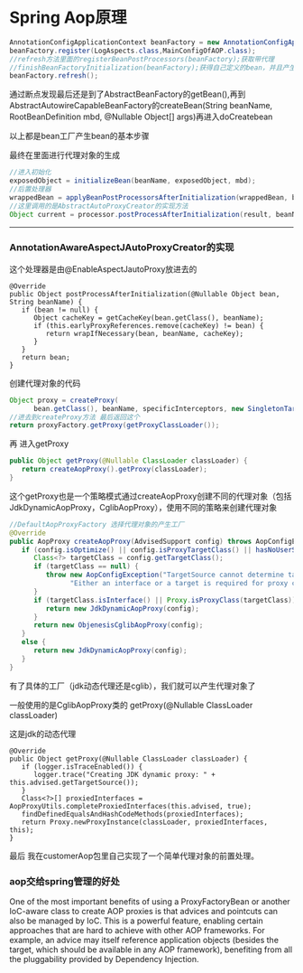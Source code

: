# Spring Aop原理

```java
AnnotationConfigApplicationContext beanFactory = new AnnotationConfigApplicationContext();
beanFactory.register(LogAspects.class,MainConfigOfAOP.class);
//refresh方法里面的registerBeanPostProcessors(beanFactory);获取带代理
//finishBeanFactoryInitialization(beanFactory);获得自己定义的bean，并且产生代理对象
beanFactory.refresh();
```

通过断点发现最后还是到了AbstractBeanFactory的getBean(),再到AbstractAutowireCapableBeanFactory的createBean(String beanName, RootBeanDefinition mbd, @Nullable Object[] args)再进入doCreatebean

以上都是bean工厂产生bean的基本步骤

最终在里面进行代理对象的生成

```java
//进入初始化
exposedObject = initializeBean(beanName, exposedObject, mbd);
//后置处理器
wrappedBean = applyBeanPostProcessorsAfterInitialization(wrappedBean, beanName);
//这里调用的是AbstractAutoProxyCreator的实现方法
Object current = processor.postProcessAfterInitialization(result, beanName);
```

------



### AnnotationAwareAspectJAutoProxyCreator的实现

这个处理器是由@EnableAspectJautoProxy放进去的

```
@Override
public Object postProcessAfterInitialization(@Nullable Object bean, String beanName) {
   if (bean != null) {
      Object cacheKey = getCacheKey(bean.getClass(), beanName);
      if (this.earlyProxyReferences.remove(cacheKey) != bean) {
         return wrapIfNecessary(bean, beanName, cacheKey);
      }
   }
   return bean;
}
```



创建代理对象的代码

```java
Object proxy = createProxy(
      bean.getClass(), beanName, specificInterceptors, new SingletonTargetSource(bean));
//进去到createProxy方法 最后返回这个
return proxyFactory.getProxy(getProxyClassLoader());
```

再 进入getProxy

```java
public Object getProxy(@Nullable ClassLoader classLoader) {
   return createAopProxy().getProxy(classLoader);
}
```

这个getProxy也是一个策略模式通过createAopProxy创建不同的代理对象（包括JdkDynamicAopProxy，CglibAopProxy），使用不同的策略来创建代理对象

```java
//DefaultAopProxyFactory 选择代理对象的产生工厂
@Override
public AopProxy createAopProxy(AdvisedSupport config) throws AopConfigException {
   if (config.isOptimize() || config.isProxyTargetClass() || hasNoUserSuppliedProxyInterfaces(config)) {
      Class<?> targetClass = config.getTargetClass();
      if (targetClass == null) {
         throw new AopConfigException("TargetSource cannot determine target class: " +
               "Either an interface or a target is required for proxy creation.");
      }
      if (targetClass.isInterface() || Proxy.isProxyClass(targetClass)) {
         return new JdkDynamicAopProxy(config);
      }
      return new ObjenesisCglibAopProxy(config);
   }
   else {
      return new JdkDynamicAopProxy(config);
   }
}
```

有了具体的工厂（jdk动态代理还是cglib），我们就可以产生代理对象了



一般使用的是CglibAopProxy类的 getProxy(@Nullable ClassLoader classLoader)



这是jdk的动态代理

```
@Override
public Object getProxy(@Nullable ClassLoader classLoader) {
   if (logger.isTraceEnabled()) {
      logger.trace("Creating JDK dynamic proxy: " + this.advised.getTargetSource());
   }
   Class<?>[] proxiedInterfaces = AopProxyUtils.completeProxiedInterfaces(this.advised, true);
   findDefinedEqualsAndHashCodeMethods(proxiedInterfaces);
   return Proxy.newProxyInstance(classLoader, proxiedInterfaces, this);
}
```

最后 我在customerAop包里自己实现了一个简单代理对象的前置处理。
### aop交给spring管理的好处
One of the most important benefits of using a ProxyFactoryBean or another IoC-aware class to create AOP proxies is that advices and pointcuts can also be managed by IoC. This is a powerful feature, enabling certain approaches that are hard to achieve with other AOP frameworks. For example, an advice may itself reference application objects (besides the target, which should be available in any AOP framework), benefiting from all the pluggability provided by Dependency Injection.
